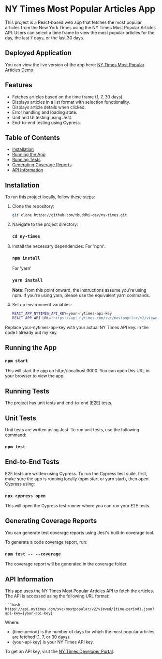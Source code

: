# NY Times Most Popular Articles App

This project is a React-based web app that fetches the most popular articles from the New York Times using the NY Times Most Popular Articles API. Users can select a time frame to view the most popular articles for the day, the last 7 days, or the last 30 days.

## Deployed Application

You can view the live version of the app here: [NY Times Most Popular Articles Demo](https://nytimespoparticles.netlify.app)

## Features

- Fetches articles based on the time frame (1, 7, 30 days).
- Displays articles in a list format with selection functionality.
- Displays article details when clicked.
- Error handling and loading state.
- Unit and UI testing using Jest.
- End-to-end testing using Cypress.

## Table of Contents

- [Installation](#installation)
- [Running the App](#running-the-app)
- [Running Tests](#running-tests)
- [Generating Coverage Reports](#generating-coverage-reports)
- [API Information](#api-information)

## Installation

To run this project locally, follow these steps:

1. Clone the repository:

    ```bash
    git clone https://github.com/tbuddhi-dev/ny-times.git

2. Navigate to the project directory:

    ### `cd ny-times`

3. Install the necessary dependencies:
    For 'npm':
    ### `npm install`
    For 'yarn'
    ### `yarn install`

    **Note**: From this point onward, the instructions assume you're using npm. If you're using yarn, please use the equivalent yarn commands.

4. Set up environment variables:
    ```bash
    REACT_APP_NYTIMES_API_KEY=your-nytimes-api-key
    REACT_APP_API_URL="https://api.nytimes.com/svc/mostpopular/v2/viewed"

Replace your-nytimes-api-key with your actual NY Times API key. In the code I already put my key.

## Running the App

### `npm start`

This will start the app on http://localhost:3000. You can open this URL in your browser to view the app.

## Running Tests

The project has unit tests and end-to-end (E2E) tests.

## Unit Tests
Unit tests are written using Jest. To run unit tests, use the following command:

### `npm test`

## End-to-End Tests
E2E tests are written using Cypress. To run the Cypress test suite, first, make sure the app is running locally (npm start or yarn start), then open Cypress using:

### `npx cypress open`

This will open the Cypress test runner where you can run your E2E tests.

## Generating Coverage Reports

You can generate test coverage reports using Jest's built-in coverage tool.

To generate a code coverage report, run:
### `npm test -- --coverage`

The coverage report will be generated in the coverage folder.

## API Information

This app uses the NY Times Most Popular Articles API to fetch the articles. The API is accessed using the following URL format:

    ```bash
    https://api.nytimes.com/svc/mostpopular/v2/viewed/{time-period}.json?api-key={your-api-key}
    
Where:
- {time-period} is the number of days for which the most popular articles are fetched (1, 7, or 30 days).
- {your-api-key} is your NY Times API key.

To get an API key, visit the [NY Times Developer Portal](https://developer.nytimes.com/get-started).



